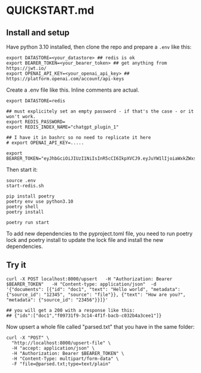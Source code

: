 # QUICKSTART.md

## Install and setup

Have python 3.10 installed, then clone the repo and prepare a `.env` like this:

```shell
export DATASTORE=<your_datastore> ## redis is ok
export BEARER_TOKEN=<your_bearer_token> ## get anything from https://jwt.io/
export OPENAI_API_KEY=<your_openai_api_key> ## https://platform.openai.com/account/api-keys
```

Create a .env file like this. Inline comments are actual.

```shell
export DATASTORE=redis

## must explicitely set an empty password - if that's the case - or it won't work.
export REDIS_PASSWORD=
export REDIS_INDEX_NAME="chatgpt_plugin_1"

## I have it in bashrc so no need to replicate it here
# export OPENAI_API_KEY=.....

export BEARER_TOKEN="eyJhbGciOiJIUzI1NiIsInR5cCI6IkpXVCJ9.eyJuYW1lIjoiaWxkZWxsYSJ9.HqtBqBBm0P9MAH9_52Vhf6J__MHNcH_hcJsj9hSwpsE"
```

Then start it:

```shell
source .env
start-redis.sh

pip install poetry
poetry env use python3.10
poetry shell
poetry install

poetry run start
```

To add new dependencies to the pyproject.toml file, you need to run poetry lock and poetry install to update the lock file and install the new dependencies.


## Try it

```shell
curl -X POST localhost:8000/upsert   -H "Authorization: Bearer $BEARER_TOKEN"   -H "Content-type: application/json"  -d '{"documents": [{"id": "doc1", "text": "Hello world", "metadata": {"source_id": "12345", "source": "file"}}, {"text": "How are you?", "metadata": {"source_id": "23456"}}]}'

## you will get a 200 with a response like this:
## {"ids":["doc1","f09731f9-3c14-4f1f-bacb-c032b4a3cee1"]}
```

Now upsert a whole file called "parsed.txt" that you have in the same folder:

```shell
curl -X "POST" \
  "http://localhost:8000/upsert-file" \
  -H "accept: application/json" \
  -H "Authorization: Bearer $BEARER_TOKEN" \
  -H "Content-Type: multipart/form-data" \
  -F "file=@parsed.txt;type=text/plain"
```
